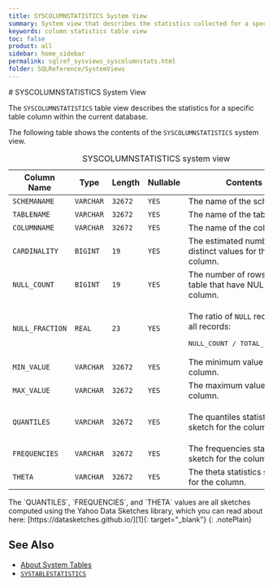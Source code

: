 ```yaml
---
title: SYSCOLUMNSTATISTICS System View
summary: System view that describes the statistics collected for a specific table column
keywords: column statistics table view
toc: false
product: all
sidebar: home_sidebar
permalink: sqlref_sysviews_syscolumnstats.html
folder: SQLReference/SystemViews
---
```

<section>
<div class="TopicContent" data-swiftype-index="true" markdown="1">
# SYSCOLUMNSTATISTICS System View

The `SYSCOLUMNSTATISTICS` table view describes the statistics for a
specific table column within the current database.

The following table shows the contents of the `SYSCOLUMNSTATISTICS`
system view.

<table>
    <caption>SYSCOLUMNSTATISTICS system view</caption>
    <col />
    <col />
    <col />
    <col />
    <col />
    <thead>
        <tr>
            <th>Column Name</th>
            <th>Type</th>
            <th>Length</th>
            <th>Nullable</th>
            <th>Contents</th>
        </tr>
    </thead>
    <tbody>
        <tr>
            <td><code>SCHEMANAME</code></td>
            <td><code>VARCHAR</code></td>
            <td><code>32672</code></td>
            <td><code>YES</code></td>
            <td>The name of the schema.</td>
        </tr>
        <tr>
            <td><code>TABLENAME</code></td>
            <td><code>VARCHAR</code></td>
            <td><code>32672</code></td>
            <td><code>YES</code></td>
            <td>The name of the table.</td>
        </tr>
        <tr>
            <td><code>COLUMNNAME</code></td>
            <td><code>VARCHAR</code></td>
            <td><code>32672</code></td>
            <td><code>YES</code></td>
            <td>The name of the column.</td>
        </tr>
        <tr>
            <td><code>CARDINALITY</code></td>
            <td><code>BIGINT</code></td>
            <td><code>19</code></td>
            <td><code>YES</code></td>
            <td>The estimated number of distinct values for the column.</td>
        </tr>
        <tr>
            <td><code>NULL_COUNT</code></td>
            <td><code>BIGINT</code></td>
            <td><code>19</code></td>
            <td><code>YES</code></td>
            <td>The number of rows in the table that have NULL for the column.</td>
        </tr>
        <tr>
            <td><code>NULL_FRACTION</code></td>
            <td><code>REAL</code></td>
            <td><code>23</code></td>
            <td><code>YES</code></td>
            <td>
                <p class="noSpaceAbove">The ratio of <code>NULL</code> records to all records:</p><pre class="PlainCell">NULL_COUNT / TOTAL_ROW_COUNT</pre>
            </td>
        </tr>
        <tr>
            <td><code>MIN_VALUE</code></td>
            <td><code>VARCHAR</code></td>
            <td><code>32672</code></td>
            <td><code>YES</code></td>
            <td>The minimum value for the column.</td>
        </tr>
        <tr>
            <td><code>MAX_VALUE</code></td>
            <td><code>VARCHAR</code></td>
            <td><code>32672</code></td>
            <td><code>YES</code></td>
            <td>The maximum value for the column.</td>
        </tr>
        <tr>
            <td><code>QUANTILES</code></td>
            <td><code>VARCHAR</code></td>
            <td><code>32672</code></td>
            <td><code>YES</code></td>
            <td>
                <p>The quantiles statistics sketch for the column.</p>
            </td>
        </tr>
        <tr>
            <td><code>FREQUENCIES</code></td>
            <td><code>VARCHAR</code></td>
            <td><code>32672</code></td>
            <td><code>YES</code></td>
            <td>The frequencies statistics sketch for the column.</td>
        </tr>
        <tr>
            <td><code>THETA</code></td>
            <td><code>VARCHAR</code></td>
            <td><code>32672</code></td>
            <td><code>YES</code></td>
            <td>The theta statistics sketch for the column.</td>
        </tr>
    </tbody>
</table>
The `QUANTILES`, `FREQUENCIES`, and `THETA` values are all sketches
computed using the Yahoo Data Sketches library, which you can read about
here: [https://datasketches.github.io/][1]{: target="_blank"}
{: .notePlain}

## See Also

* [About System Tables](sqlref_systables_intro.html)
* [`SYSTABLESTATISTICS`](sqlref_systables_systablestats.html)

</div>
</section>



[1]: https://datasketches.github.io/
